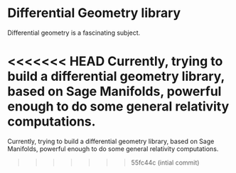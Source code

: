 # Differential Geometry library

Differential geometry is a fascinating subject.

<<<<<<< HEAD
Currently, trying to build a differential geometry library, based on Sage Manifolds, powerful enough to do some general relativity computations.
=======
Currently, trying to build a differential geometry library, based on Sage Manifolds, powerful enough to do some general relativity computations.
>>>>>>> 55fc44c (intial commit)
